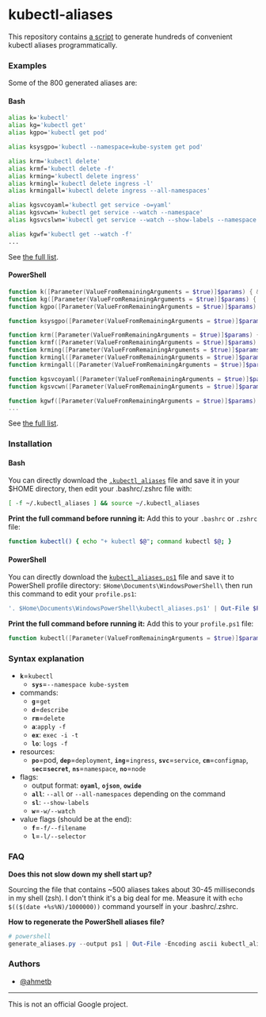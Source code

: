 # kubectl-aliases

This repository contains [a script](generate_aliases.py) to generate hundreds of convenient kubectl aliases programmatically.

### Examples

Some of the 800 generated aliases are:

#### Bash

```sh
alias k='kubectl'
alias kg='kubectl get'
alias kgpo='kubectl get pod'

alias ksysgpo='kubectl --namespace=kube-system get pod'

alias krm='kubectl delete'
alias krmf='kubectl delete -f'
alias krming='kubectl delete ingress'
alias krmingl='kubectl delete ingress -l'
alias krmingall='kubectl delete ingress --all-namespaces'

alias kgsvcoyaml='kubectl get service -o=yaml'
alias kgsvcwn='kubectl get service --watch --namespace'
alias kgsvcslwn='kubectl get service --watch --show-labels --namespace'

alias kgwf='kubectl get --watch -f'
...
```

See [the full list](.kubectl_aliases).

#### PowerShell

```powershell
function k([Parameter(ValueFromRemainingArguments = $true)]$params) { & kubectl $params }
function kg([Parameter(ValueFromRemainingArguments = $true)]$params) { & kubectl get $params }
function kgpo([Parameter(ValueFromRemainingArguments = $true)]$params) { & kubectl get pods $params }

function ksysgpo([Parameter(ValueFromRemainingArguments = $true)]$params) { & kubectl --namespace=kube-system get pods $params }

function krm([Parameter(ValueFromRemainingArguments = $true)]$params) { & kubectl delete $params }
function krmf([Parameter(ValueFromRemainingArguments = $true)]$params) { & kubectl delete --recursive -f $params }
function krming([Parameter(ValueFromRemainingArguments = $true)]$params) { & kubectl delete ingress $params }
function krmingl([Parameter(ValueFromRemainingArguments = $true)]$params) { & kubectl delete ingress -l $params }
function krmingall([Parameter(ValueFromRemainingArguments = $true)]$params) { & kubectl delete ingress --all $params }

function kgsvcoyaml([Parameter(ValueFromRemainingArguments = $true)]$params) { & kubectl get service -o=yaml $params }
function kgsvcwn([Parameter(ValueFromRemainingArguments = $true)]$params) { & kubectl get service --watch --namespace $params }

function kgwf([Parameter(ValueFromRemainingArguments = $true)]$params) { & kubectl get --watch --recursive -f $params }
...
```

See [the full list](kubectl_aliases.ps1).

### Installation

#### Bash

You can directly download the [`.kubectl_aliases`](.kubectl_aliases) file and save it in your $HOME directory, then edit your .bashrc/.zshrc file with:

```sh
[ -f ~/.kubectl_aliases ] && source ~/.kubectl_aliases
```

**Print the full command before running it:** Add this to your `.bashrc` or
`.zshrc` file:

```sh
function kubectl() { echo "+ kubectl $@"; command kubectl $@; }
```

#### PowerShell
You can directly download the [`kubectl_aliases.ps1`](kubectl_aliases.ps1) file and save it to PowerShell profile directory: `$Home\Documents\WindowsPowerShell\` then run this command to edit your `profile.ps1`:

```powershell
'. $Home\Documents\WindowsPowerShell\kubectl_aliases.ps1' | Out-File $PROFILE.CurrentUserAllHosts -Encoding ascii -Append
```

**Print the full command before running it:** Add this to your `profile.ps1` file:

```powershell
function kubectl([Parameter(ValueFromRemainingArguments = $true)]$params) { Write-Output "> kubectl $(@($params | ForEach-Object {$_}) -join ' ')"; & kubectl.exe $params; }
```

### Syntax explanation

* **`k`**=`kubectl`
  * **`sys`**=`--namespace kube-system`
* commands:
  * **`g`**=`get`
  * **`d`**=`describe`
  * **`rm`**=`delete`
  * **`a`**:`apply -f`
  * **`ex`**: `exec -i -t`
  * **`lo`**: `logs -f`
* resources:
  * **`po`**=pod, **`dep`**=`deployment`, **`ing`**=`ingress`,
    **`svc`**=`service`, **`cm`**=`configmap`, **`sec`=`secret`**,
    **`ns`**=`namespace`, **`no`**=`node`
* flags:
  * output format: **`oyaml`**, **`ojson`**, **`owide`**
  * **`all`**: `--all` or `--all-namespaces` depending on the command
  * **`sl`**: `--show-labels`
  * **`w`**=`-w/--watch`
* value flags (should be at the end):
  * **`f`**=`-f/--filename`
  * **`l`**=`-l/--selector`

### FAQ

**Does this not slow down my shell start up?**

Sourcing the file that contains
~500 aliases takes about 30-45 milliseconds in my shell (zsh). I don't think
it's a big deal for me. Measure it with `echo $(($(date +%s%N)/1000000))`
command yourself in your .bashrc/.zshrc.

**How to regenerate the PowerShell aliases file?**
```powershell
# powershell
generate_aliases.py --output ps1 | Out-File -Encoding ascii kubectl_aliases.ps1
```

### Authors

- [@ahmetb](https://twitter.com/ahmetb)

-----

This is not an official Google project.

